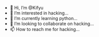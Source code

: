 - 👋 Hi, I’m @Kifyu
- 👀 I’m interested in hacking...
- 🌱 I’m currently learning python...
- 💞️ I’m looking to collaborate on hacking...
- 📫 How to reach me for hacking...

<!---
Kifyu/Kifyu is a ✨ special ✨ repository because its `README.md` (this file) appears on your GitHub profile.
You can click the Preview link to take a look at your changes.
--->
